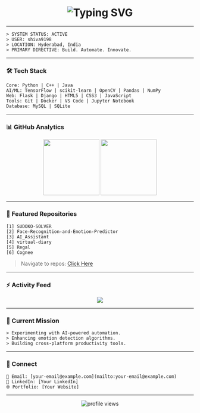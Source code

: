 <!-- Profile README - Shiva Santosh Reddy Aenugu -->

<!-- HEADER -->
<h1 align="center">
    <img src="https://readme-typing-svg.demolab.com?font=Fira+Code&weight=500&size=24&pause=1000&color=00FF00&center=true&vCenter=true&width=435&lines=Initializing+Developer+Profile...;Loading+AI+%26+ML+Modules...;Deploying+Full+Stack+Skills..." alt="Typing SVG" />
</h1>

---

```
> SYSTEM STATUS: ACTIVE
> USER: shiva9198
> LOCATION: Hyderabad, India
> PRIMARY DIRECTIVE: Build. Automate. Innovate.
```

---

### 🛠 Tech Stack

```
Core: Python | C++ | Java
AI/ML: TensorFlow | scikit-learn | OpenCV | Pandas | NumPy
Web: Flask | Django | HTML5 | CSS3 | JavaScript
Tools: Git | Docker | VS Code | Jupyter Notebook
Database: MySQL | SQLite
```

---

### 📊 GitHub Analytics

<p align="center">
    <img src="https://github-readme-stats.vercel.app/api?username=shiva9198&show_icons=true&theme=radical" height="150" />
    <img src="https://github-readme-stats.vercel.app/api/top-langs/?username=shiva9198&layout=compact&theme=radical" height="150" />
</p>

---

### 📂 Featured Repositories

```
[1] SUDOKO-SOLVER
[2] Face-Recognition-and-Emotion-Predictor
[3] AI_Assistant
[4] virtual-diary
[5] Regal
[6] Cognee
```
> Navigate to repos: [Click Here](https://github.com/shiva9198?tab=repositories)

---

### ⚡ Activity Feed

<p align="center">
    <img src="https://github-readme-activity-graph.vercel.app/graph?username=shiva9198&theme=react-dark" />
</p>

---

### 🧠 Current Mission

```
> Experimenting with AI-powered automation.
> Enhancing emotion detection algorithms.
> Building cross-platform productivity tools.
```

---

### 💬 Connect

```
📧 Email: [your-email@example.com](mailto:your-email@example.com)
🔗 LinkedIn: [Your LinkedIn]
🌐 Portfolio: [Your Website]
```

---

<p align="center">
    <img src="https://komarev.com/ghpvc/?username=shiva9198&label=Profile%20Views&color=00ff00&style=flat" alt="profile views" />
</p>
